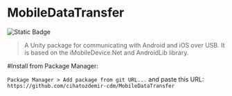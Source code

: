 # MobileDataTransfer
![Static Badge](https://img.shields.io/badge/documentation-green?style=flat-square&link=https%3A%2F%2Fcihatozdemir.gitbook.io%2Fmobile-data-transfer%2F)

> A Unity package for communicating with Android and iOS over USB. It is based on the iMobileDevice.Net and AndroidLib library.

#Install from Package Manager:

`Package Manager > Add package from git URL...` and paste this URL: `https://github.com/cihatozdemir-cdm/MobileDataTransfer`
